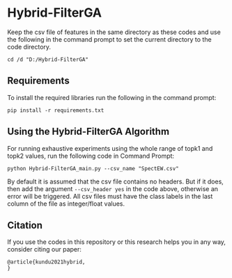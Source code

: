 # Hybrid-FilterGA
Keep the csv file of features in the same directory as these codes and use the following in the command prompt to set the current directory to the code directory.

`cd /d "D:/Hybrid-FilterGA"`

## Requirements
To install the required libraries run the following in the command prompt:

`pip install -r requirements.txt`

## Using the Hybrid-FilterGA Algorithm
For running exhaustive experiments using the whole range of topk1 and topk2 values, run the following code in Command Prompt:

`python Hybrid-FilterGA_main.py --csv_name "SpectEW.csv"`

By default it is assumed that the csv file contains no headers. But if it does, then add the argument `--csv_header yes` in the code above, otherwise an error will be triggered. All csv files must have the class labels in the last column of the file as integer/float values.

## Citation
If you use the codes in this repository or this research helps you in any way, consider citing our paper:

```
@article{kundu2021hybrid,
}
```
